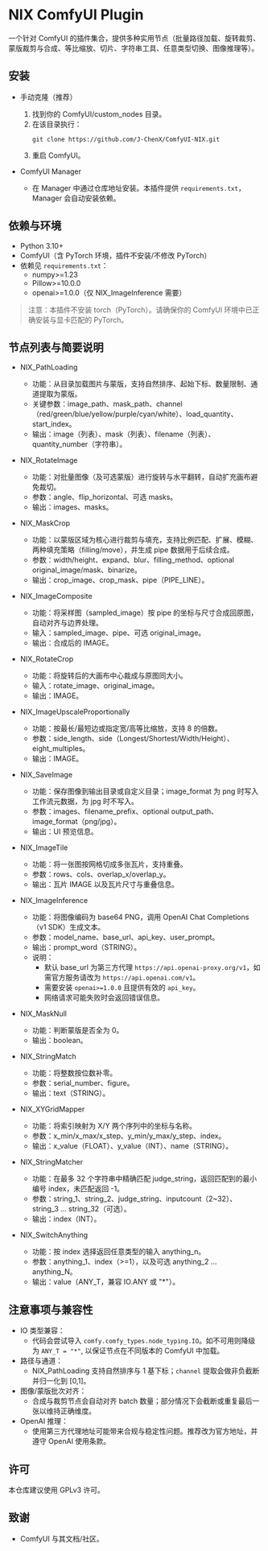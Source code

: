 # NIX ComfyUI Plugin

一个针对 ComfyUI 的插件集合，提供多种实用节点（批量路径加载、旋转裁剪、蒙版裁剪与合成、等比缩放、切片、字符串工具、任意类型切换、图像推理等）。

## 安装

- 手动克隆（推荐）
  1. 找到你的 ComfyUI/custom_nodes 目录。
  2. 在该目录执行：
     ```
     git clone https://github.com/J-ChenX/ComfyUI-NIX.git
     ```
  3. 重启 ComfyUI。

- ComfyUI Manager
  - 在 Manager 中通过仓库地址安装。本插件提供 `requirements.txt`，Manager 会自动安装依赖。

## 依赖与环境

- Python 3.10+
- ComfyUI（含 PyTorch 环境，插件不安装/不修改 PyTorch）
- 依赖见 `requirements.txt`：
  - numpy>=1.23
  - Pillow>=10.0.0
  - openai>=1.0.0（仅 NIX_ImageInference 需要）

> 注意：本插件不安装 torch（PyTorch）。请确保你的 ComfyUI 环境中已正确安装与显卡匹配的 PyTorch。

## 节点列表与简要说明

- NIX_PathLoading
  - 功能：从目录加载图片与蒙版，支持自然排序、起始下标、数量限制、通道提取为蒙版。
  - 关键参数：image_path、mask_path、channel（red/green/blue/yellow/purple/cyan/white）、load_quantity、start_index。
  - 输出：image（列表）、mask（列表）、filename（列表）、quantity_number（字符串）。

- NIX_RotateImage
  - 功能：对批量图像（及可选蒙版）进行旋转与水平翻转，自动扩充画布避免裁切。
  - 参数：angle、flip_horizontal、可选 masks。
  - 输出：images、masks。

- NIX_MaskCrop
  - 功能：以蒙版区域为核心进行裁剪与填充，支持比例匹配、扩展、模糊、两种填充策略（filling/move），并生成 pipe 数据用于后续合成。
  - 参数：width/height、expand、blur、filling_method、optional original_image/mask、binarize。
  - 输出：crop_image、crop_mask、pipe（PIPE_LINE）。

- NIX_ImageComposite
  - 功能：将采样图（sampled_image）按 pipe 的坐标与尺寸合成回原图，自动对齐与边界处理。
  - 输入：sampled_image、pipe、可选 original_image。
  - 输出：合成后的 IMAGE。

- NIX_RotateCrop
  - 功能：将旋转后的大画布中心裁成与原图同大小。
  - 输入：rotate_image、original_image。
  - 输出：IMAGE。

- NIX_ImageUpscaleProportionally
  - 功能：按最长/最短边或指定宽/高等比缩放，支持 8 的倍数。
  - 参数：side_length、side（Longest/Shortest/Width/Height）、eight_multiples。
  - 输出：IMAGE。

- NIX_SaveImage
  - 功能：保存图像到输出目录或自定义目录；image_format 为 png 时写入工作流元数据，为 jpg 时不写入。
  - 参数：images、filename_prefix、optional output_path、image_format（png/jpg）。
  - 输出：UI 预览信息。

- NIX_ImageTile
  - 功能：将一张图按网格切成多张瓦片，支持重叠。
  - 参数：rows、cols、overlap_x/overlap_y。
  - 输出：瓦片 IMAGE 以及瓦片尺寸与重叠信息。

- NIX_ImageInference
  - 功能：将图像编码为 base64 PNG，调用 OpenAI Chat Completions（v1 SDK）生成文本。
  - 参数：model_name、base_url、api_key、user_prompt。
  - 输出：prompt_word（STRING）。
  - 说明：
    - 默认 base_url 为第三方代理 `https://api.openai-proxy.org/v1`，如需官方服务请改为 `https://api.openai.com/v1`。
    - 需要安装 `openai>=1.0.0` 且提供有效的 `api_key`。
    - 网络请求可能失败时会返回错误信息。

- NIX_MaskNull
  - 功能：判断蒙版是否全为 0。
  - 输出：boolean。

- NIX_StringMatch
  - 功能：将整数按位数补零。
  - 参数：serial_number、figure。
  - 输出：text（STRING）。

- NIX_XYGridMapper
  - 功能：将索引映射为 X/Y 两个序列中的坐标与名称。
  - 参数：x_min/x_max/x_step、y_min/y_max/y_step、index。
  - 输出：x_value（FLOAT）、y_value（INT）、name（STRING）。

- NIX_StringMatcher
  - 功能：在最多 32 个字符串中精确匹配 judge_string，返回匹配到的最小编号 index，未匹配返回 -1。
  - 参数：string_1、string_2、judge_string、inputcount（2~32）、string_3 ... string_32（可选）。
  - 输出：index（INT）。

- NIX_SwitchAnything
  - 功能：按 index 选择返回任意类型的输入 anything_n。
  - 参数：anything_1、index（>=1），以及可选 anything_2 ... anything_N。
  - 输出：value（ANY_T，兼容 IO.ANY 或 "*"）。

## 注意事项与兼容性

- IO 类型兼容：
  - 代码会尝试导入 `comfy.comfy_types.node_typing.IO`。如不可用则降级为 `ANY_T = "*"`, 以保证节点在不同版本的 ComfyUI 中加载。
- 路径与通道：
  - NIX_PathLoading 支持自然排序与 1 基下标；`channel` 提取会做非负截断并归一化到 [0,1]。
- 图像/蒙版批次对齐：
  - 合成与裁剪节点会自动对齐 batch 数量；部分情况下会截断或重复最后一张以维持正确维度。
- OpenAI 推理：
  - 使用第三方代理地址可能带来合规与稳定性问题。推荐改为官方地址，并遵守 OpenAI 使用条款。

## 许可

本仓库建议使用 GPLv3 许可。

## 致谢

- ComfyUI 与其文档/社区。


